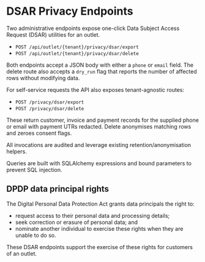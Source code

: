 # DSAR Privacy Endpoints

Two administrative endpoints expose one-click Data Subject Access Request (DSAR) utilities for an outlet.

- `POST /api/outlet/{tenant}/privacy/dsar/export`
- `POST /api/outlet/{tenant}/privacy/dsar/delete`

Both endpoints accept a JSON body with either a `phone` or `email` field. The delete route also accepts a `dry_run` flag that reports the number of affected rows without modifying data.

For self-service requests the API also exposes tenant-agnostic routes:

- `POST /privacy/dsar/export`
- `POST /privacy/dsar/delete`

These return customer, invoice and payment records for the supplied phone or email with payment UTRs redacted. Delete anonymises matching rows and zeroes consent flags.

All invocations are audited and leverage existing retention/anonymisation helpers.

Queries are built with SQLAlchemy expressions and bound parameters to prevent SQL injection.

## DPDP data principal rights

The Digital Personal Data Protection Act grants data principals the right to:

- request access to their personal data and processing details;
- seek correction or erasure of personal data; and
- nominate another individual to exercise these rights when they are unable to do so.

These DSAR endpoints support the exercise of these rights for customers of an outlet.
